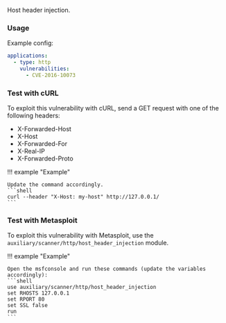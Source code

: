 Host header injection.

### Usage

Example config:

```yaml
applications:
  - type: http
    vulnerabilities:
      - CVE-2016-10073

```

### Test with cURL

To exploit this vulnerability with cURL, send a GET request with one of the following headers:

* X-Forwarded-Host
* X-Host
* X-Forwarded-For
* X-Real-IP
* X-Forwarded-Proto

!!! example "Example"

    Update the command accordingly.
    ```shell
    curl --header "X-Host: my-host" http://127.0.0.1/
    ```

### Test with Metasploit

To exploit this vulnerability with Metasploit, use the `auxiliary/scanner/http/host_header_injection` module.

!!! example "Example"

    Open the msfconsole and run these commands (update the variables accordingly):
    ```shell
    use auxiliary/scanner/http/host_header_injection
    set RHOSTS 127.0.0.1
    set RPORT 80
    set SSL false
    run
    ```
